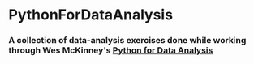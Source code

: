 # PythonForDataAnalysis

### A collection of data-analysis exercises done while working through Wes McKinney's [Python for Data Analysis](https://wesmckinney.com/pages/book.html)